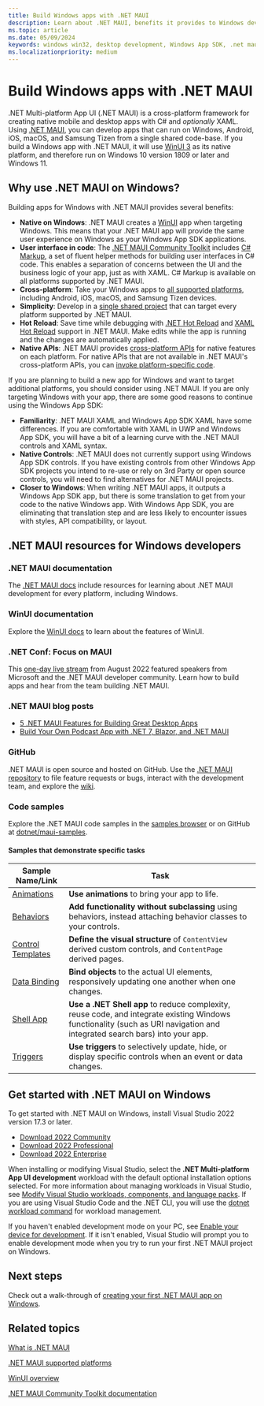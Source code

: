 ```yaml
---
title: Build Windows apps with .NET MAUI
description: Learn about .NET MAUI, benefits it provides to Windows developers, and how take your Windows apps cross-platform.
ms.topic: article
ms.date: 05/09/2024
keywords: windows win32, desktop development, Windows App SDK, .net maui
ms.localizationpriority: medium
---
```


# Build Windows apps with .NET MAUI

.NET Multi-platform App UI (.NET MAUI) is a cross-platform framework for creating native mobile and desktop apps with C# and _optionally_ XAML. Using [.NET MAUI](/dotnet/maui/), you can develop apps that can run on Windows, Android, iOS, macOS, and Samsung Tizen from a single shared code-base. If you build a Windows app with .NET MAUI, it will use [WinUI 3](../winui/winui3/index.md) as its native platform, and therefore run on Windows 10 version 1809 or later and Windows 11.

## Why use .NET MAUI on Windows?

Building apps for Windows with .NET MAUI provides several benefits:

- **Native on Windows**: .NET MAUI creates a [WinUI](../winui/winui3/index.md) app when targeting Windows. This means that your .NET MAUI app will provide the same user experience on Windows as your Windows App SDK applications.
- **User interface in code**: The [.NET MAUI Community Toolkit](/dotnet/communitytoolkit/maui/) includes [C# Markup](/dotnet/communitytoolkit/maui/markup/markup), a set of fluent helper methods for building user interfaces in C# code. This enables a separation of concerns between the UI and the business logic of your app, just as with XAML. C# Markup is available on all platforms supported by .NET MAUI.
- **Cross-platform**: Take your Windows apps to [all supported platforms](/dotnet/maui/supported-platforms), including Android, iOS, macOS, and Samsung Tizen devices.
- **Simplicity**: Develop in a [single shared project](/dotnet/maui/fundamentals/single-project) that can target every platform supported by .NET MAUI.
- **Hot Reload**: Save time while debugging with [.NET Hot Reload](/visualstudio/debugger/hot-reload) and [XAML Hot Reload](/dotnet/maui/xaml/hot-reload) support in .NET MAUI. Make edits while the app is running and the changes are automatically applied.
- **Native APIs**: .NET MAUI provides [cross-platform APIs](/dotnet/maui/platform-integration/) for native features on each platform. For native APIs that are not available in .NET MAUI's cross-platform APIs, you can [invoke platform-specific code](/dotnet/maui/platform-integration/invoke-platform-code).

If you are planning to build a new app for Windows and want to target additional platforms, you should consider using .NET MAUI. If you are only targeting Windows with your app, there are some good reasons to continue using the Windows App SDK:

- **Familiarity**: .NET MAUI XAML and Windows App SDK XAML have some differences. If you are comfortable with XAML in UWP and Windows App SDK, you will have a bit of a learning curve with the .NET MAUI controls and XAML syntax.
- **Native Controls**: .NET MAUI does not currently support using Windows App SDK controls. If you have existing controls from other Windows App SDK projects you intend to re-use or rely on 3rd Party or open source controls, you will need to find alternatives for .NET MAUI projects.
- **Closer to Windows**: When writing .NET MAUI apps, it outputs a Windows App SDK app, but there is some translation to get from your code to the native Windows app. With Windows App SDK, you are eliminating that translation step and are less likely to encounter issues with styles, API compatibility, or layout.

## .NET MAUI resources for Windows developers

### .NET MAUI documentation

The [.NET MAUI docs](/dotnet/maui/) include resources for learning about .NET MAUI development for every platform, including Windows.

### WinUI documentation

Explore the [WinUI docs](../winui/winui3/index.md) to learn about the features of WinUI.

### .NET Conf: Focus on MAUI

This [one-day live stream](https://www.youtube.com/playlist?list=PLdo4fOcmZ0oWePZU3W162NJ9vcXqgpMVc) from August 2022 featured speakers from Microsoft and the .NET MAUI developer community. Learn how to build apps and hear from the team building .NET MAUI.

### .NET MAUI blog posts

- [5 .NET MAUI Features for Building Great Desktop Apps](https://devblogs.microsoft.com/dotnet/5-dotnet-maui-desktop-features/)
- [Build Your Own Podcast App with .NET 7, Blazor, and .NET MAUI](https://devblogs.microsoft.com/dotnet/build-your-own-podcast-app-with-dotnet-blazor-and-dotnet-maui/)

### GitHub

.NET MAUI is open source and hosted on GitHub. Use the [.NET MAUI repository](https://github.com/dotnet/maui) to file feature requests or bugs, interact with the development team, and explore the [wiki](https://github.com/dotnet/maui/wiki).

### Code samples

Explore the .NET MAUI code samples in the [samples browser](/samples/browse/?expanded=dotnet&products=dotnet-maui) or on GitHub at [dotnet/maui-samples](https://github.com/dotnet/maui-samples).

#### Samples that demonstrate specific tasks

| Sample Name/Link | Task |
|--|--|
| [Animations](https://github.com/dotnet/maui-samples/tree/main/6.0/Animations) | **Use animations** to bring your app to life. |
| [Behaviors](https://github.com/dotnet/maui-samples/tree/main/6.0/Fundamentals/BehaviorsDemos) | **Add functionality without subclassing** using behaviors, instead attaching behavior classes to your controls. |
| [Control Templates](https://github.com/dotnet/maui-samples/tree/main/6.0/Fundamentals/ControlTemplateDemos) | **Define the visual structure** of `ContentView` derived custom controls, and `ContentPage` derived pages. |
| [Data Binding](https://github.com/dotnet/maui-samples/tree/main/6.0/Fundamentals/DataBindingDemos) | **Bind objects** to the actual UI elements, responsively updating one another when one changes. |
| [Shell App](https://github.com/dotnet/maui-samples/tree/main/6.0/Fundamentals/Shell) | **Use a .NET Shell app** to reduce complexity, reuse code, and integrate existing Windows functionality (such as URI navigation and integrated search bars) into your app. |
| [Triggers](https://github.com/dotnet/maui-samples/tree/main/6.0/Fundamentals/TriggersDemos) | **Use triggers** to selectively update, hide, or display specific controls when an event or data changes. |

## Get started with .NET MAUI on Windows

To get started with .NET MAUI on Windows, install Visual Studio 2022 version 17.3 or later.

- [Download 2022 Community](https://c2rsetup.officeapps.live.com/c2r/downloadVS.aspx?sku=Community&channel=Release&Version=VS2022&source=VSLandingPage&add=Microsoft.VisualStudio.Workload.CoreEditor&add=Microsoft.VisualStudio.Workload.NetCrossPlat;includeRecommended&cid=2302)
- [Download 2022 Professional](https://c2rsetup.officeapps.live.com/c2r/downloadVS.aspx?sku=Professional&channel=Release&Version=VS2022&source=VSLandingPage&add=Microsoft.VisualStudio.Workload.CoreEditor&add=Microsoft.VisualStudio.Workload.NetCrossPlat;includeRecommended&cid=2302)
- [Download 2022 Enterprise](https://c2rsetup.officeapps.live.com/c2r/downloadVS.aspx?sku=Enterprise&channel=Release&Version=VS2022&source=VSLandingPage&add=Microsoft.VisualStudio.Workload.CoreEditor&add=Microsoft.VisualStudio.Workload.NetCrossPlat;includeRecommended&cid=2302)

When installing or modifying Visual Studio, select the **.NET Multi-platform App UI development** workload with the default optional installation options selected. For more information about managing workloads in Visual Studio, see [Modify Visual Studio workloads, components, and language packs](/visualstudio/install/modify-visual-studio). If you are using Visual Studio Code and the .NET CLI, you will use the [dotnet workload command](/dotnet/core/tools/dotnet-workload) for workload management.

If you haven't enabled development mode on your PC, see [Enable your device for development](../get-started/enable-your-device-for-development.md). If it isn't enabled, Visual Studio will prompt you to enable development mode when you try to run your first .NET MAUI project on Windows.

## Next steps

Check out a walk-through of [creating your first .NET MAUI app on Windows](./walkthrough-first-app.md).

## Related topics

[What is .NET MAUI](/dotnet/maui/what-is-maui)

[.NET MAUI supported platforms](/dotnet/maui/supported-platforms)

[WinUI overview](../winui/winui3/index.md)

[.NET MAUI Community Toolkit documentation](/dotnet/communitytoolkit/maui/)
